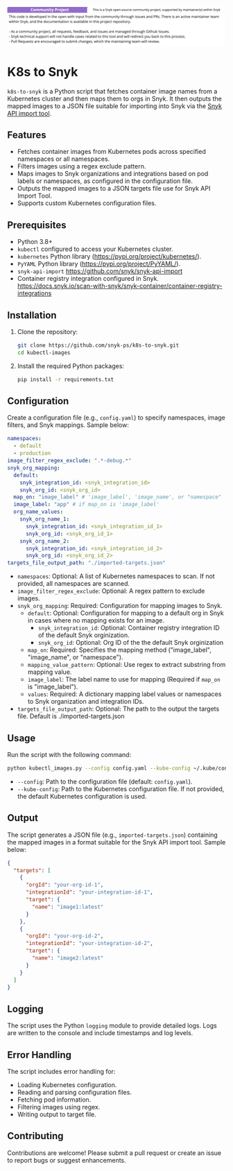 ![snyk-oss-category](https://github.com/snyk-labs/oss-images/blob/main/oss-community.jpg)

# K8s to Snyk

`k8s-to-snyk` is a Python script that fetches container image names from a Kubernetes cluster and then maps them to orgs in Snyk. It then outputs the mapped images to a JSON file suitable for importing into Snyk via the [Snyk API import tool](https://github.com/snyk/snyk-api-import).

## Features

- Fetches container images from Kubernetes pods across specified namespaces or all namespaces.
- Filters images using a regex exclude pattern.
- Maps images to Snyk organizations and integrations based on pod labels or namespaces, as configured in the configuration file.
- Outputs the mapped images to a JSON targets file use for Snyk API Import Tool.
- Supports custom Kubernetes configuration files.

## Prerequisites

- Python 3.8+
- `kubectl` configured to access your Kubernetes cluster.
- `kubernetes` Python library (https://pypi.org/project/kubernetes/).
- `PyYAML` Python library (https://pypi.org/project/PyYAML/).
- `snyk-api-import`
  https://github.com/snyk/snyk-api-import
- Container registry integration configured in Snyk.
  https://docs.snyk.io/scan-with-snyk/snyk-container/container-registry-integrations

## Installation

1.  Clone the repository:

    ```bash
    git clone https://github.com/snyk-ps/k8s-to-snyk.git
    cd kubectl-images
    ```

2.  Install the required Python packages:
    ```bash
    pip install -r requirements.txt
    ```

## Configuration

Create a configuration file (e.g., `config.yaml`) to specify namespaces, image filters, and Snyk mappings. Sample below:

```yaml
namespaces:
  - default
  - production
image_filter_regex_exclude: ".*-debug.*"
snyk_org_mapping:
  default:
    snyk_integration_id: <snyk_integration_id>
    snyk_org_id: <snyk_org_id>
  map_on: "image_label" # 'image_label', 'image_name', or "namespace"
  image_label: "app" # if map_on is 'image_label'
  org_name_values:
    snyk_org_name_1:
      snyk_integration_id: <snyk_integration_id_1>
      snyk_org_id: <snyk_org_id_1>
    snyk_org_name_2:
      snyk_integration_id: <snyk_integration_id_2>
      snyk_org_id: <snyk_org_id_2>
targets_file_output_path: "./imported-targets.json"
```

- `namespaces`: Optional: A list of Kubernetes namespaces to scan. If not provided, all namespaces are scanned.
- `image_filter_regex_exclude`: Optional: A regex pattern to exclude images.
- `snyk_org_mapping`: Required: Configuration for mapping images to Snyk.
  - `default`: Optional: Configuration for mapping to a default org in Snyk in cases where no mapping exists for an image.
    - `snyk_integration_id`: Optional: Container registry integration ID of the default Snyk orginization.
    - `snyk_org_id`: Optional: Org ID of the the default Snyk orginization
  - `map_on`: Required: Specifies the mapping method ("image_label", "image_name", or "namespace").
  - `mapping_value_pattern`: Optional: Use regex to extract substring from mapping value.
  - `image_label`: The label name to use for mapping (Required if `map_on` is "image_label").
  - `values`: Required: A dictionary mapping label values or namespaces to Snyk organization and integration IDs.
- `targets_file_output_path`: Optional: The path to the output the targets file. Default is ./imported-targets.json

## Usage

Run the script with the following command:

```bash
python kubectl_images.py --config config.yaml --kube-config ~/.kube/config
```

- `--config`: Path to the configuration file (default: `config.yaml`).
- `--kube-config`: Path to the Kubernetes configuration file. If not provided, the default Kubernetes configuration is used.

## Output

The script generates a JSON file (e.g., `imported-targets.json`) containing the mapped images in a format suitable for the Snyk API import tool. Sample below:

```json
{
  "targets": [
    {
      "orgId": "your-org-id-1",
      "integrationId": "your-integration-id-1",
      "target": {
        "name": "image1:latest"
      }
    },
    {
      "orgId": "your-org-id-2",
      "integrationId": "your-integration-id-2",
      "target": {
        "name": "image2:latest"
      }
    }
  ]
}
```

## Logging

The script uses the Python `logging` module to provide detailed logs. Logs are written to the console and include timestamps and log levels.

## Error Handling

The script includes error handling for:

- Loading Kubernetes configuration.
- Reading and parsing configuration files.
- Fetching pod information.
- Filtering images using regex.
- Writing output to target file.

## Contributing

Contributions are welcome! Please submit a pull request or create an issue to report bugs or suggest enhancements.
